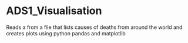 # ADS1_Visualisation

Reads a from a file that lists causes of deaths from around the world and creates plots using python pandas and matplotlib
